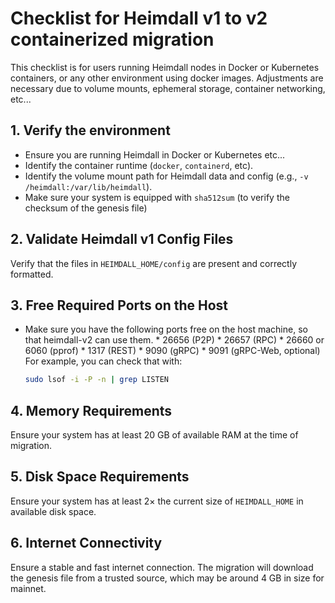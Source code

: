 # Checklist for Heimdall v1 to v2 containerized migration

This checklist is for users running Heimdall nodes in Docker or Kubernetes containers, or any other environment using docker images. 
Adjustments are necessary due to volume mounts, ephemeral storage, container networking, etc...

## 1. Verify the environment
   - Ensure you are running Heimdall in Docker or Kubernetes etc...
   - Identify the container runtime (`docker`, `containerd`, etc).
   - Identify the volume mount path for Heimdall data and config (e.g., `-v /heimdall:/var/lib/heimdall`).
   - Make sure your system is equipped with `sha512sum` (to verify the checksum of the genesis file)

## 2. Validate Heimdall v1 Config Files

Verify that the files in `HEIMDALL_HOME/config` are present and correctly formatted.

## 3. Free Required Ports on the Host
   - Make sure you have the following ports free on the host machine, so that heimdall-v2 can use them.
    * 26656 (P2P)
    * 26657 (RPC)
    * 26660 or 6060 (pprof)
    * 1317 (REST)
    * 9090 (gRPC)
    * 9091 (gRPC-Web, optional)
  For example, you can check that with:
      ```bash
      sudo lsof -i -P -n | grep LISTEN
      ```
## 4. Memory Requirements 
Ensure your system has at least 20 GB of available RAM at the time of migration.

## 5. Disk Space Requirements
Ensure your system has at least 2× the current size of `HEIMDALL_HOME` in available disk space.

## 6. Internet Connectivity
Ensure a stable and fast internet connection.
The migration will download the genesis file from a trusted source,
which may be around 4 GB in size for mainnet.
